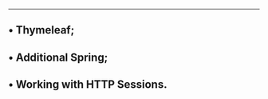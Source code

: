 ----------------------
• Thymeleaf;
----------------------------
• Additional Spring;
--------------------------------
• Working with HTTP Sessions.
-----------------------------------
